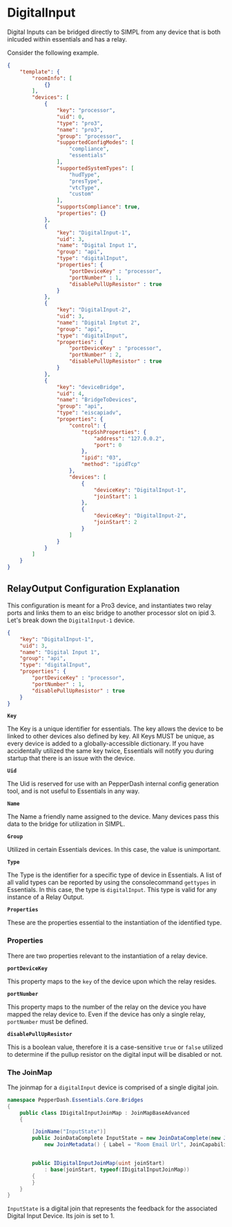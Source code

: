 # DigitalInput

Digital Inputs can be bridged directly to SIMPL from any device that is both inlcuded within essentials and has a relay.

Consider the following example.

```JSON
{
    "template": {
        "roomInfo": [
            {}
        ],
        "devices": [
            {
                "key": "processor",
                "uid": 0,
                "type": "pro3",
                "name": "pro3",
                "group": "processor",
                "supportedConfigModes": [
                    "compliance",
                    "essentials"
                ],
                "supportedSystemTypes": [
                    "hudType",
                    "presType",
                    "vtcType",
                    "custom"
                ],
                "supportsCompliance": true,
                "properties": {}
            },
            {
                "key": "DigitalInput-1",
                "uid": 3,
                "name": "Digital Input 1",
                "group": "api",
                "type": "digitalInput",
                "properties": {
                    "portDeviceKey" : "processor",
                    "portNumber" : 1,
                    "disablePullUpResistor" : true
                }
            },
            {
                "key": "DigitalInput-2",
                "uid": 3,
                "name": "Digital Inptut 2",
                "group": "api",
                "type": "digitalInput",
                "properties": {
                    "portDeviceKey" : "processor",
                    "portNumber" : 2,
                    "disablePullUpResistor" : true
                }
            },
            {
                "key": "deviceBridge",
                "uid": 4,
                "name": "BridgeToDevices",
                "group": "api",
                "type": "eiscapiadv",
                "properties": {
                    "control": {
                        "tcpSshProperties": {
                            "address": "127.0.0.2",
                            "port": 0
                        },
                        "ipid": "03",
                        "method": "ipidTcp"
                    },
                    "devices": [
                        {
                            "deviceKey": "DigitalInput-1",
                            "joinStart": 1
                        },
                        {
                            "deviceKey": "DigitalInput-2",
                            "joinStart": 2
                        }
                    ]
                }
            }
        ]
    }
}
```

## RelayOutput Configuration Explanation

This configuration is meant for a Pro3 device, and instantiates two relay ports and links them to an eisc bridge to another processor slot on ipid 3.  Let's break down the ```DigitalInput-1``` device.

```JSON
{
    "key": "DigitalInput-1",
    "uid": 3,
    "name": "Digital Input 1",
    "group": "api",
    "type": "digitalInput",
    "properties": {
        "portDeviceKey" : "processor",
        "portNumber" : 1,
        "disablePullUpResistor" : true
    }
}
```

**```Key```**

The Key is a unique identifier for essentials.  The key allows the device to be linked to other devices also defined by key.  All Keys MUST be unique, as every device is added to a globally-accessible dictionary.  If you have accidentally utilized the same key twice, Essentials will notify you during startup that there is an issue with the device.

**```Uid```**

The Uid is reserved for use with an PepperDash internal config generation tool, and is not useful to Essentials in any way.

**```Name```**

The Name a friendly name assigned to the device.  Many devices pass this data to the bridge for utilization in SIMPL.

**```Group```**

Utilized in certain Essentials devices.  In this case, the value is unimportant.

**```Type```**

The Type is the identifier for a specific type of device in Essentials.  A list of all valid types can be reported by using the consolecommand ```gettypes``` in Essentials.  In this case, the type is ```digitalInput```.  This type is valid for any instance of a Relay Output.

**```Properties```**

These are the properties essential to the instantiation of the identified type.

### Properties

There are two properties relevant to the instantiation of a relay device.

**```portDeviceKey```**

This property maps to the ```key``` of the device upon which the relay resides.

**```portNumber```**

This property maps to the number of the relay on the device you have mapped the relay device to.  Even if the device has only a single relay, ```portNumber``` must be defined.

**```disablePullUpResistor```**

This is a boolean value, therefore it is a case-sensitive ```true``` or ```false``` utilized to determine if the pullup resistor on the digital input will be disabled or not.

### The JoinMap

The joinmap for a ```digitalInput``` device is comprised of a single digital join.

```cs
namespace PepperDash.Essentials.Core.Bridges
{
    public class IDigitalInputJoinMap : JoinMapBaseAdvanced
    {

        [JoinName("InputState")]
        public JoinDataComplete InputState = new JoinDataComplete(new JoinData() { JoinNumber = 1, JoinSpan = 1 },
            new JoinMetadata() { Label = "Room Email Url", JoinCapabilities = eJoinCapabilities.ToSIMPL, JoinType = eJoinType.Digital });


        public IDigitalInputJoinMap(uint joinStart)
            : base(joinStart, typeof(IDigitalInputJoinMap))
        {
        }
    }
}
```

```InputState``` is a digital join that represents the feedback for the associated Digital Input Device.  Its join is set to 1.
